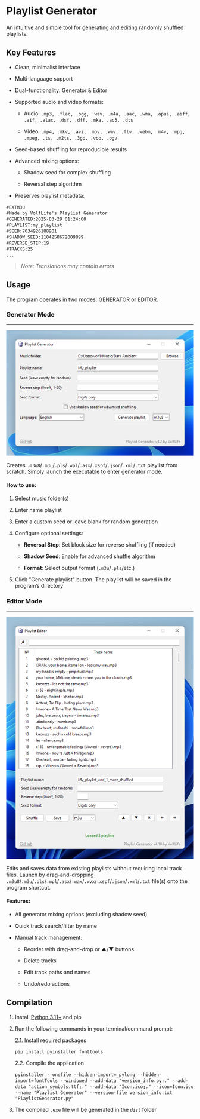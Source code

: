 # Playlist Generator

An intuitive and simple tool for generating and editing randomly shuffled playlists.

## Key Features

* Clean, minimalist interface

* Multi-language support

* Dual-functionality: Generator & Editor

* Supported audio and video formats:

	* Audio:	`.mp3, .flac, .ogg, .wav, .m4a, .aac, .wma, .opus, .aiff, .aif, .alac, .dsf, .dff, .mka, .ac3, .dts`

	* Video: 	`.mp4, .mkv, .avi, .mov, .wmv, .flv, .webm, .m4v, .mpg, .mpeg, .ts, .m2ts, .3gp, .vob, .ogv`

* Seed-based shuffling for reproducible results

* Advanced mixing options:

	* Shadow seed for complex shuffling

	* Reversal step algorithm

* Preserves playlist metadata:

```
#EXTM3U
#Made by VolfLife's Playlist Generator
#GENERATED:2025-03-29 01:24:00
#PLAYLIST:my_playlist
#SEED:7034926188901
#SHADOW_SEED:1104258672009899
#REVERSE_STEP:19
#TRACKS:25
...
```

>*Note: Translations may contain errors*

## Usage

The program operates in two modes: GENERATOR or EDITOR.


### Generator Mode
___

![Generator Interface](https://github.com/VolfLife/Playlist-Generator/blob/main/screenshots/generator_img.png)

Creates `.m3u8`/`.m3u`/`.pls`/`.wpl`/`.asx`/`.xspf`/`.json`/`.xml`/`.txt` playlist from scratch. Simply launch the executable to enter generator mode.

#### How to use:

1. Select music folder(s)

2. Enter name playlist

3. Enter a custom seed or leave blank for random generation

4. Configure optional settings:

	- **Reversal Step**: Set block size for reverse shuffling (if needed)

 	- **Shadow Seed**: Enable for advanced shuffle algorithm 

	- **Format**: Select output format (`.m3u`/`.pls`/etc.)

5. Click "Generate playlist" button. The playlist will be saved in the program’s directory

### Editor Mode
___

![Editor Interface](https://github.com/VolfLife/Playlist-Generator/blob/main/screenshots/editor_img.png)

Edits and saves data from existing playlists without requiring local track files. Launch by drag-and-dropping `.m3u8`/`.m3u`/`.pls`/`.wpl`/`.asx`/`.wax`/`.wvx`/`.xspf`/`.json`/`.xml`/`.txt` file(s) onto the program shortcut.

#### Features:

* All generator mixing options (excluding shadow seed)

* Quick track search/filter by name

* Manual track management:

	* Reorder with drag-and-drop or ▲/▼ buttons

  	* Delete tracks

	* Edit track paths and names
	
	* Undo/redo actions

## Compilation

1. Install [Python 3.11+](https://www.python.org/downloads/windows/) and pip

2. Run the following commands in your terminal/command prompt:

	2.1. Install required packages
	```
	pip install pyinstaller fonttools
	```

 	2.2. Compile the application
	```
	pyinstaller --onefile --hidden-import=_pylong --hidden-import=fontTools --windowed --add-data "version_info.py;." --add-data "action_symbols.ttf;." --add-data "Icon.ico;." --icon=Icon.ico --name "Playlist Generator" --version-file version_info.txt "PlaylistGenerator.py"
	```

 3. The compiled `.exe` file will be generated in the *`dist`* folder
